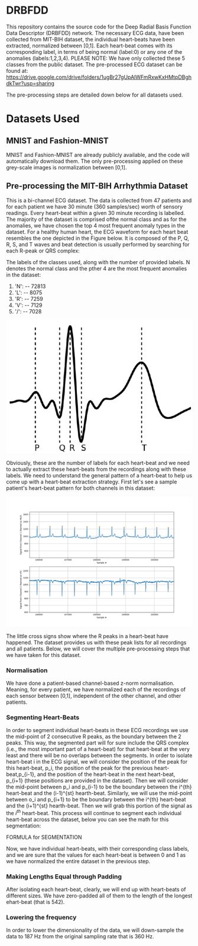 # DRBFDD
This repository contains the source code for the Deep Radial Basis Function Data Descriptor (DRBFDD) network.
The necessary ECG data, have been collected from MIT-BIH dataset, the individual heart-beats have been extracted, normalized between [0,1].
Each heart-beat comes with its corresponding label, in terms of being normal (label:0) or any one of the anomalies (labels:1,2,3,4). PLEASE NOTE: We have
only collected these 5 classes from the public dataset. The pre-processed ECG dataset can be found at: https://drive.google.com/drive/folders/1ugBr27gUpAlWFmRxwKxHMtpDBghdkTwr?usp=sharing

The pre-processing steps are detailed down below for all datasets used.

# Datasets Used

## MNIST and Fashion-MNIST
MNIST and Fashion-MNIST are already publicly available, and the code will automatically download them. The only pre-processing applied on these grey-scale images is normalization between [0,1].

## Pre-processing the MIT-BIH Arrhythmia Dataset
This is a bi-channel ECG dataset. The data is collected from 47 patients and for each patient we have 30 minute (360 samples/sec) worth of sensory readings. Every heart-beat within a given 30 minute recording is labelled. The majority of the dataset is comprised ofthe normal class and as for the anomalies, we have chosen the top 4 most frequent anomaly types in the dataset. For a healthy human heart, the ECG waveform for
each heart beat resembles the one depicted in the Figure below. It is composed of the P, Q, R, S, and T waves and beat detection is usually performed by searching for each
R-peak or QRS complex:

The labels of the classes used, along with the number of provided labels. N denotes the normal class and the pther 4 are the most frequent anomalies in the dataset:

1. 'N':  -- 72813
2. 'L':  -- 8075
3. 'R':  -- 7259
4. 'V':  -- 7129
5. '/':  -- 7028

![A healthy heart-beat](https://github.com/MLDawn/DRBFDD/blob/main/heartbeat.png)


Obviously, these are the number of labels for each heart-beat and we need to actually extract these heart-beats from the recordings along with these labels. We need to understand the general pattern of a heart-beat to help us come up with a heart-beat extraction strategy. First let's see a sample patient's heart-beat pattern for both channels in this dataset:

![A Sample Recording of the MIT-BIH Dataset for Both Channels](https://github.com/MLDawn/DRBFDD/blob/main/sample%20recording%20MIT.png)

The little cross signs show where the R peaks in a heart-beat have happened. The dataset provides us with these peak lists for all recordings and all patients. Below, we will cover the multiple pre-processing steps that we have taken for this dataset.

### Normalisation
We have done a patient-based channel-based z-norm normalisation. Meaning, for every patient, we have normalized each of the recordings of each sensor between [0,1], independent of the other channel, and other patients.

### Segmenting Heart-Beats

In order to segment individual heart-beats in these ECG recordings we use the mid-point of 2 consecutive R peaks, as the boundary between the 2 peaks. This way, the segmented part will for sure include the QRS complex (i.e., the most important part of a heart-beat) for that heart-beat at the very least and there will be no overlaps between the segments. In order to isolate heart-beat i in the ECG signal, we will consider the position of the peak for this heart-beat, p_i, the position of the peak for the previous heart-beat,p_{i-1}, and the position of the heart-beat in the next heart-beat, p_{i+1} (these positions are provided in the dataset). Then we will consider the mid-point between p_i and p_{i-1} to be the boundary between the i^{th} heart-beat and the (i-1)^{st} hearth-beat. Similarly, we will use the mid-point between o_i and p_{i+1} to be the boundary between the i^{th} heart-beat and the (i+1)^{st} hearth-beat. Then we will grab this portion of the signal as the $i^{th}$ heart-beat. This process will continue to segment each individual heart-beat across the dataset, below you can see the math for this segmentation:

FORMULA for SEGMENTATION

Now, we have individual heart-beats, with their corresponding class labels, and we are sure that the values for each heart-beat is between 0 and 1 as we have normalized the entire dataset in the previous step.

### Making Lengths Equal through Padding
After isolating each heart-beat, clearly, we will end up with heart-beats of different sizes. We have zero-padded all of them to the length of the longest ehart-beat (that is 542).

### Lowering the frequency
In order to lower the dimensionality of the data, we will down-sample the data to 187 Hz from the original sampling rate that is 360 Hz.


